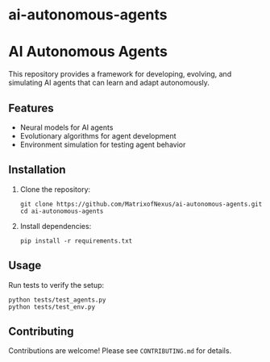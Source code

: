 # ai-autonomous-agents
# AI Autonomous Agents

This repository provides a framework for developing, evolving, and simulating AI agents that can learn and adapt autonomously.

## Features
- Neural models for AI agents
- Evolutionary algorithms for agent development
- Environment simulation for testing agent behavior

## Installation
1. Clone the repository:
    ```
    git clone https://github.com/MatrixofNexus/ai-autonomous-agents.git
    cd ai-autonomous-agents
    ```
2. Install dependencies:
    ```
    pip install -r requirements.txt
    ```

## Usage
Run tests to verify the setup:
```
python tests/test_agents.py
python tests/test_env.py
```

## Contributing
Contributions are welcome! Please see `CONTRIBUTING.md` for details.
